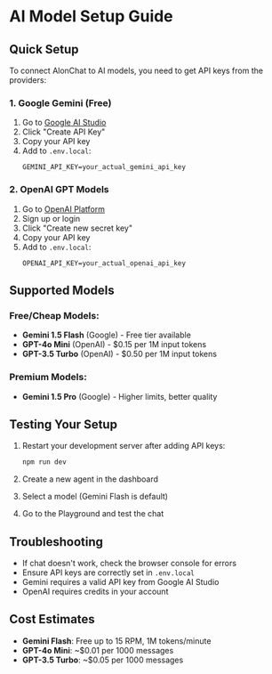 # AI Model Setup Guide

## Quick Setup

To connect AlonChat to AI models, you need to get API keys from the providers:

### 1. Google Gemini (Free)

1. Go to [Google AI Studio](https://makersuite.google.com/app/apikey)
2. Click "Create API Key"
3. Copy your API key
4. Add to `.env.local`:
   ```
   GEMINI_API_KEY=your_actual_gemini_api_key
   ```

### 2. OpenAI GPT Models

1. Go to [OpenAI Platform](https://platform.openai.com/api-keys)
2. Sign up or login
3. Click "Create new secret key"
4. Copy your API key
5. Add to `.env.local`:
   ```
   OPENAI_API_KEY=your_actual_openai_api_key
   ```

## Supported Models

### Free/Cheap Models:
- **Gemini 1.5 Flash** (Google) - Free tier available
- **GPT-4o Mini** (OpenAI) - $0.15 per 1M input tokens
- **GPT-3.5 Turbo** (OpenAI) - $0.50 per 1M input tokens

### Premium Models:
- **Gemini 1.5 Pro** (Google) - Higher limits, better quality

## Testing Your Setup

1. Restart your development server after adding API keys:
   ```bash
   npm run dev
   ```

2. Create a new agent in the dashboard
3. Select a model (Gemini Flash is default)
4. Go to the Playground and test the chat

## Troubleshooting

- If chat doesn't work, check the browser console for errors
- Ensure API keys are correctly set in `.env.local`
- Gemini requires a valid API key from Google AI Studio
- OpenAI requires credits in your account

## Cost Estimates

- **Gemini Flash**: Free up to 15 RPM, 1M tokens/minute
- **GPT-4o Mini**: ~$0.01 per 1000 messages
- **GPT-3.5 Turbo**: ~$0.05 per 1000 messages